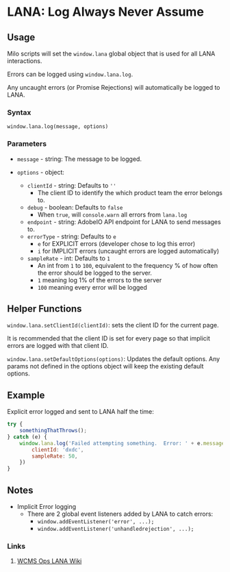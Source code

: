 # LANA: Log Always Never Assume

## Usage

Milo scripts will set the `window.lana` global object that is used for all LANA interactions.

Errors can be logged using `window.lana.log`.

Any uncaught errors (or Promise Rejections) will automatically be logged to LANA.

### Syntax

`window.lana.log(message, options)`

### Parameters

* `message` - string: The message to be logged.

* `options` - object:
    * `clientId` - string: Defaults to `''`
        * The client ID to identify the which product team the error belongs to.
    * `debug` - boolean: Defaults to `false`
        * When `true`, will `console.warn` all errors from `lana.log`
    * `endpoint` - string: AdobeIO API endpoint for LANA to send messages to.
    * `errorType` - string: Defaults to `e`
        * `e` for EXPLICIT errors (developer chose to log this error)
        * `i` for IMPLICIT errors (uncaught errors are logged automatically)
    * `sampleRate` - int: Defaults to `1`
        * An int from `1` to `100`, equivalent to the frequency % of how often the error should be logged to the server.
        * `1` meaning log 1% of the errors to the server
        * `100` meaning every error will be logged

## Helper Functions

`window.lana.setClientId(clientId)`: sets the client ID for the current page.

It is recommended that the client ID is set for every page so that implicit errors are logged with that client ID.

`window.lana.setDefaultOptions(options)`: Updates the default options.  Any params not defined in the options object will keep the existing default options.

## Example

Explicit error logged and sent to LANA half the time:

```javascript
try {
    somethingThatThrows();
} catch (e) {
    window.lana.log('Failed attempting something.  Error: ' + e.message, {
        clientId: 'dxdc',
        sampleRate: 50,
    })
}
```

## Notes
* Implicit Error logging
    * There are 2 global event listeners added by LANA to catch errors:
        * `window.addEventListener('error', ...);`
        * `window.addEventListener('unhandledrejection', ...);`


### Links

1. [WCMS Ops LANA Wiki](https://wiki.corp.adobe.com/display/WCMSOps/LANA+-+Log+Always+Never+Assume)
